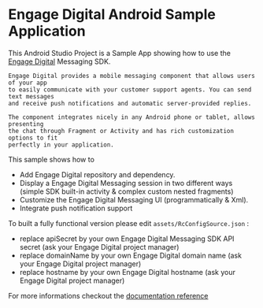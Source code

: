 Engage Digital Android Sample Application
==========

This Android Studio Project is a Sample App showing how to use the [Engage Digital](https://www.ringcentral.com/digital-customer-engagement.html) Messaging SDK.

	Engage Digital provides a mobile messaging component that allows users of your app
	to easily communicate with your customer support agents. You can send text messages 
	and receive push notifications and automatic server-provided replies.

	The component integrates nicely in any Android phone or tablet, allows presenting
	the chat through Fragment or Activity and has rich customization options to fit
	perfectly in your application.

This sample shows how to
- Add Engage Digital repository and dependency.
- Display a Engage Digital Messaging session in two different ways (simple SDK built-in activity & complex custom nested fragments)
- Customize the Engage Digital Messaging UI (programmatically & Xml).
- Integrate push notification support

To built a fully functional version please edit `assets/RcConfigSource.json` :
- replace apiSecret by your own Engage Digital Messaging SDK API secret (ask your
   Engage Digital project manager)
- replace domainName by your own Engage Digital domain name (ask your
   Engage Digital project manager)
- replace hostname by your own Engage Digital hostname (ask your
   Engage Digital project manager)

For more informations checkout the
[documentation reference](http://mobile-messaging.dimelo.com)
